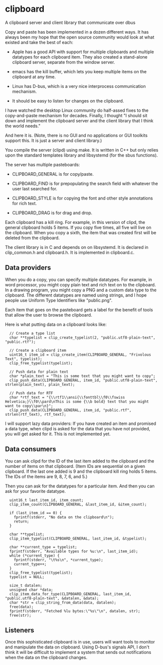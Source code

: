 # clipboard
A clipboard server and client library that communicate over dbus

Copy and paste has been implemented in a dozen different ways. It has
always been my hope that the open source community would look at what
existed and take the best of each:

- Apple has a good API with support for multiple clipboards and
  multiple datatypes for each clipboard item.  They also created a
  stand-alone clipboard server, separate from the window server.

- emacs has the kill buffer, which lets you keep multiple items on the
  clipboard at any time.

- Linux has D-bus, which is a very nice interprocess communication mechanism.

- It should be easy to listen for changes on the clipboard.

I have watched the desktop Linux community do half-assed fixes to the
copy-and-paste mechanism for decades.  Finally, I thought "I should
sit down and implement the clipboard server and the client library
that I think the world needs."

And here it is. (Note, there is no GUI and no applications or GUI
toolkits support this. It is just a server and client library.)

You compile the server (clipd) using make. It is written in C++ but
only relies upon the standard templates library and libsystemd (for
the sbus functions).

The server has multiple pasteboards:

- CLIPBOARD_GENERAL is for copy/paste.

- CLIPBOARD_FIND is for prepopulating the search field with whatever the user last searched for.

- CLIPBOARD_STYLE is for copying the font and other style annotations for rich text.

- CLIPBOARD_DRAG is for drag and drop.

Each clipboard has a kill ring.  For example, in this version of clipd, the
general clipboard holds 5 items. If you copy five times, all five will live on
the clipboard.  When you copy a sixth, the item that was created first will be
deleted from the clipboard.

The client library is in C and depends on on libsystemd. It is
declared in clip_common.h and clipboard.h. It is implemented in
clipboard.c.

## Data providers

When you do a copy, you can specify multiple datatypes.  For example,
in word processor, you might copy plain text and rich text on to the
clipboard. In a drawing program, you might copy a PNG and a custom
data type to the clipboard. The different datatypes are named using
strings, and I hope people use Uniform Type Identifiers like
"public.png".

Each item that goes on the pasteboard gets a label for the benefit of
tools that allow the user to browse the clipboard.

Here is what putting data on a clipboard looks like:

```
  // Create a type list
  char **typelist = clip_create_typelist(2, "public.utf8-plain-text", "public.rtf");

  // Create a clipboard item
  uint16_t item_id = clip_create_item(CLIPBOARD_GENERAL, "Frivolous Text", typelist);
  clip_free_typelist(typelist);

  // Push data for plain text
  char *plain_text = "This is some text that you might want to copy";
  clip_push_data(CLIPBOARD_GENERAL, item_id, "public.utf8-plain-text", strlen(plain_text), plain_text);

  // Push data for RTF
  char *rtf_text = "{\\rtf1\\ansi{\\fonttbl\\f0\\fswiss Helvetica;}\\f0\\pard\nThis is some {\\b bold} text that you might want to copy\\par\n}";
  clip_push_data(CLIPBOARD_GENERAL, item_id, "public.rtf", strlen(rtf_text), rtf_text);
```

I will support lazy data providers: If you have created an item and
promised a data type, when clipd is asked for the data that you have
not provided, you will get asked for it. This is not implemented yet.

## Data consumers

You can ask clipd for the ID of the last item added to the clipboard
and the number of items on that clipboard.  (Item IDs are sequential
on a given clipboard. If the last one added is 9 and the clipboard
kill ring holds 5 items. The IDs of the items are 9, 8, 7, 6, and 5.)

Then you can ask for the datatypes for a particular item.  And then
you can ask for your favorite datatype.


```
  uint16_t last_item_id, item_count;
  clip_item_count(CLIPBOARD_GENERAL, &last_item_id, &item_count);
  
  if (last_item_id == 0) {
    fprintf(stderr, "No data on the clipboard\n");
    return;
  }
  
  char **typelist;
  clip_item_typelist(CLIPBOARD_GENERAL, last_item_id, &typelist);
  
  char **current_type = typelist;
  fprintf(stderr, "Available types for %u:\n", last_item_id);
  while (*current_type) {
    fprintf(stderr, "\t%s\n", *current_type);
    current_type++;
  }
  clip_free_typelist(typelist);
  typelist = NULL;

  size_t datalen;
  unsigned char *data;
  clip_item_data_for_type(CLIPBOARD_GENERAL, last_item_id, "public.utf8-plain-text", &datalen, &data);
  char *str = clip_string_from_data(data, datalen);
  free(data);
  fprintf(stderr, "Fetched %lu bytes:\"%s\"\n", datalen, str);
  free(str);
```

## Listeners

Once this sophisticated clipboard is in use, users will want tools to
monitor and manipulate the data on clipboard. Using D-bus's signals
API, I don't think it will be difficult to implement a system that
sends out notifications when the data on the clipboard changes.
